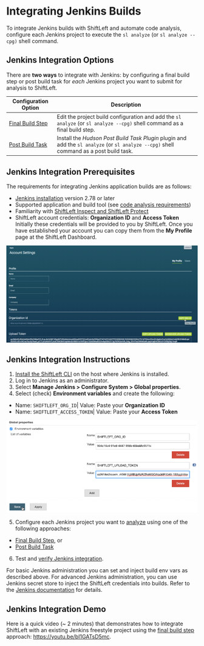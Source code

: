 # Integrating Jenkins Builds

To integrate Jenkins builds with ShiftLeft and automate code analysis, configure each Jenkins project to execute the `sl analyze` (or `sl analyze --cpg)` shell command.

## Jenkins Integration Options

There are **two ways** to integrate with Jenkins: by configuring a final build step or post build task for *each* Jenkins project you want to submit for analysis to ShiftLeft.

Configuration Option | Description
--- | ---
[Final Build Step](configure-final-build-step.md) | Edit the project build configuration and add the `sl analyze` (or `sl analyze --cpg)` shell command as a final build step.
[Post Build Task](configure-post-build-task.md) | Install the *Hudson Post Build Task Plugin* plugin and add the `sl analyze` (or `sl analyze --cpg)` shell command as a post build task.

## Jenkins Integration Prerequisites

The requirements for integrating Jenkins application builds are as follows:

- [Jenkins installation](https://jenkins.io/changelog/) version 2.78 or later
- Supported application and build tool (see [code analysis requirements](../../../introduction/requirements.md))
- Familiarity with [ShiftLeft Inspect and ShiftLeft Protect](../../../using-inspect-protect/inspect-protect-quick-start.md) 
- ShiftLeft account credentials: **Organization ID** and **Access Token**
Initially these credentials will be provided to you by ShiftLeft. Once you have established your account you can copy them from the **My Profile** page at the ShiftLeft Dashboard.

![Get ShiftLeft Account Credentials](../img/copy-org.png)

## Jenkins Integration Instructions

1. [Install the ShiftLeft CLI](../../using-cli/install-cli.md) on the host where Jenkins is installed.
2. Log in to Jenkins as an administrator.
3. Select **Manage Jenkins > Configure System > Global properties**. 
4. Select (check) **Environment variables** and create the following:
  * Name: `SHIFTLEFT_ORG_ID`| Value: Paste your **Organization ID**
  * Name: `SHIFTLEFT_ACCESS_TOKEN`| Value: Paste your **Access Token**

   ![Adding Jenkins environment variables for ShiftLeft authentication](../img/jenkins-envvars.png)

5. Configure each Jenkins project you want to [analyze](../../../using-inspect-protect/inspect/analyzing-applications-in-ci.md) using one of the following approaches: 
 * [Final Build Step](configure-final-build-step.md), or
 * [Post Build Task](configure-post-build-task.md)
6. Test and [verify Jenkins integration](verify-jenkins-integration.md).

For basic Jenkins administration you can set and inject build env vars as described above. For advanced Jenkins administration, you can use Jenkins secret store to inject the ShiftLeft credentials into builds. Refer to the [Jenkins documentation](https://jenkins.io/doc/) for details.

## Jenkins Integration Demo

Here is a quick video (~ 2 minutes) that demonstrates how to integrate ShiftLeft with an existing Jenkins freestyle project using the [final build step](configure-final-build-step.md) approach: https://youtu.be/bI1GATsD5mc.
